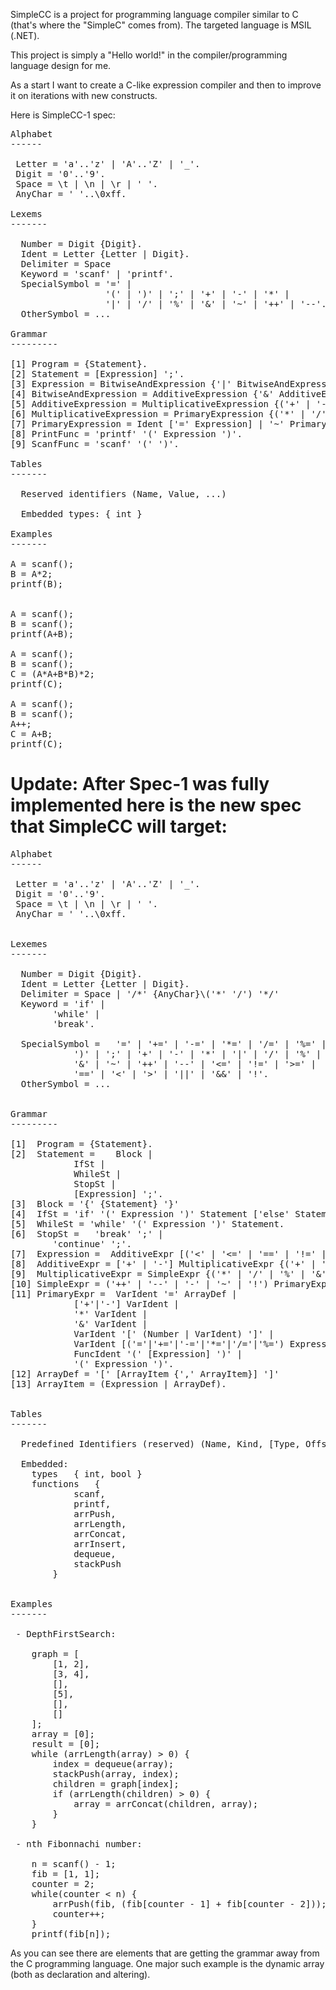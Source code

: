 SimpleCC is a project for programming language compiler similar to C (that's where the "SimpleC" comes from).
The targeted language is MSIL (.NET).

This project is simply a "Hello world!" in the compiler/programming language design for me.

As a start I want to create a C-like expression compiler and then to improve it on iterations with new constructs.

Here is SimpleCC-1 spec:
<pre>
Alphabet
------

 Letter = 'a'..'z' | 'A'..'Z' | '_'.
 Digit = '0'..'9'.
 Space = \t | \n | \r | ' '.
 AnyChar = ' '..\0xff.

Lexems
-------

  Number = Digit {Digit}.
  Ident = Letter {Letter | Digit}.
  Delimiter = Space
  Keyword = 'scanf' | 'printf'.
  SpecialSymbol = '=' | 
                  '(' | ')' | ';' | '+' | '-' | '*' | 
                  '|' | '/' | '%' | '&' | '~' | '++' | '--'.
  OtherSymbol = ...

Grammar
---------

[1] Program = {Statement}.
[2] Statement = [Expression] ';'.
[3] Expression = BitwiseAndExpression {'|' BitwiseAndExpression}.
[4] BitwiseAndExpression = AdditiveExpression {'&' AdditiveExpression}.
[5] AdditiveExpression = MultiplicativeExpression {('+' | '-') MultiplicativeExpression}.
[6] MultiplicativeExpression = PrimaryExpression {('*' | '/' | '%') PrimaryExpression}.
[7] PrimaryExpression = Ident ['=' Expression] | '~' PrimaryExpression | '++' Ident | '--' Ident | Ident '++' | Ident '--' | Number | PrintFunc | ScanfFunc | '(' Expression ')'.
[8] PrintFunc = 'printf' '(' Expression ')'.
[9] ScanfFunc = 'scanf' '(' ')'.

Tables
-------

  Reserved identifiers (Name, Value, ...)

  Embedded types: { int }

Examples
-------

A = scanf();
B = A*2;
printf(B);


A = scanf();
B = scanf();
printf(A+B);

A = scanf();
B = scanf();
C = (A*A+B*B)*2;
printf(C);

A = scanf();
B = scanf();
A++;
C = A+B;
printf(C);
</pre>

# Update: After Spec-1 was fully implemented here is the new spec that SimpleCC will target:
<pre>
Alphabet
------

 Letter = 'a'..'z' | 'A'..'Z' | '_'.
 Digit = '0'..'9'.
 Space = \t | \n | \r | ' '.
 AnyChar = ' '..\0xff.


Lexemes
-------

  Number = Digit {Digit}.
  Ident = Letter {Letter | Digit}.
  Delimiter = Space | '/*' {AnyChar}\('*' '/') '*/'
  Keyword =	'if' |
		'while' |
		'break'.

  SpecialSymbol =	'=' | '+=' | '-=' | '*=' | '/=' | '%=' | '(' |
			')' | ';' | '+' | '-' | '*' | '|' | '/' | '%' |
			'&' | '~' | '++' | '--' | '<=' | '!=' | '>=' | 
			'==' | '<' | '>' | '||' | '&&' | '!'.
  OtherSymbol = ...


Grammar
---------

[1]  Program = {Statement}.
[2]  Statement =	Block |
			IfSt |
			WhileSt |
			StopSt |
			[Expression] ';'.
[3]  Block = '{' {Statement} '}'
[4]  IfSt = 'if' '(' Expression ')' Statement ['else' Statement].
[5]  WhileSt = 'while' '(' Expression ')' Statement. 
[6]  StopSt =	'break' ';' |
		'continue' ';'.
[7]  Expression =  AdditiveExpr [('<' | '<=' | '==' | '!=' | '>=' | '>') AdditiveExpr].
[8]  AdditiveExpr = ['+' | '-'] MultiplicativeExpr {('+' | '-' | '|' | '||') MultiplicativeExpr}.
[9]  MultiplicativeExpr = SimpleExpr {('*' | '/' | '%' | '&' | '&&') SimpleExpr}.
[10] SimpleExpr = ('++' | '--' | '-' | '~' | '!') PrimaryExpr | PrimaryExpr ['++' | '--'].
[11] PrimaryExpr =	VarIdent '=' ArrayDef |
			['+'|'-'] VarIdent |
			'*' VarIdent |
			'&' VarIdent |
			VarIdent '[' (Number | VarIdent) ']' |
			VarIdent [('='|'+='|'-='|'*='|'/='|'%=') Expression] |
			FuncIdent '(' [Expression] ')' |
			'(' Expression ')'.
[12] ArrayDef = '[' [ArrayItem {',' ArrayItem}] ']'
[13] ArrayItem = (Expression | ArrayDef).


Tables
-------

  Predefined Identifiers (reserved) (Name, Kind, [Type, Offset, Param], ...)

  Embedded:
    types	{ int, bool }
    functions	{
			scanf,
			printf,
			arrPush,
			arrLength,
			arrConcat,
			arrInsert,
			dequeue,
			stackPush
		}


Examples
-------

 - DepthFirstSearch:

	graph = [
		[1, 2],
		[3, 4],
		[],
		[5],
		[],
		[]
	];
	array = [0];
	result = [0];
	while (arrLength(array) > 0) {
		index = dequeue(array);
		stackPush(array, index);
		children = graph[index];
		if (arrLength(children) > 0) {
			array = arrConcat(children, array);
		}
	}

 - nth Fibonnachi number:

	n = scanf() - 1;
	fib = [1, 1];
	counter = 2;
	while(counter < n) {
		arrPush(fib, (fib[counter - 1] + fib[counter - 2]));
		counter++;
	}
	printf(fib[n]);
</pre>
As you can see there are elements that are getting the grammar away from the C programming language. One major such example is the dynamic array (both as declaration and altering).